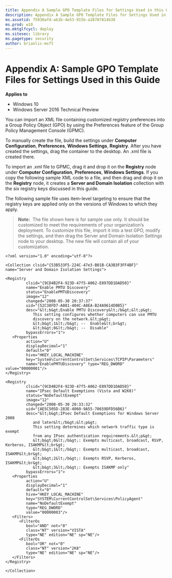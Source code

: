 ```yaml
---
title: Appendix A Sample GPO Template Files for Settings Used in this Guide (Windows 10)
description: Appendix A Sample GPO Template Files for Settings Used in this Guide
ms.assetid: 75930afd-ab1b-4e53-915b-a28787814b38
ms.prod: w10
ms.mktglfcycl: deploy
ms.sitesec: library
ms.pagetype: security
author: brianlic-msft
---
```


# Appendix A: Sample GPO Template Files for Settings Used in this Guide

**Applies to**
-   Windows 10
-   Windows Server 2016 Technical Preview

You can import an XML file containing customized registry preferences into a Group Policy Object (GPO) by using the Preferences feature of the Group Policy Management Console (GPMC).

To manually create the file, build the settings under **Computer Configuration**, **Preferences**, **Windows Settings**, **Registry**. After you have created the settings, drag the container to the desktop. An .xml file is created there.

To import an .xml file to GPMC, drag it and drop it on the **Registry** node under **Computer Configuration**, **Preferences**, **Windows Settings**. If you copy the following sample XML code to a file, and then drag and drop it on the **Registry** node, it creates a **Server and Domain Isolation** collection with the six registry keys discussed in this guide.

The following sample file uses item-level targeting to ensure that the registry keys are applied only on the versions of Windows to which they apply.

>**Note:**  The file shown here is for sample use only. It should be customized to meet the requirements of your organization’s deployment. To customize this file, import it into a test GPO, modify the settings, and then drag the Server and Domain Isolation Settings node to your desktop. The new file will contain all of your customization.

``` syntax
<?xml version="1.0" encoding="utf-8"?>

<Collection clsid="{53B533F5-224C-47e3-B01B-CA3B3F3FF4BF}" name="Server and Domain Isolation Settings">

<Registry
         clsid="{9CD4B2F4-923D-47f5-A062-E897DD1DAD50}"
         name="Enable PMTU Discovery"
         status="EnablePMTUDiscovery"
         image="12"
         changed="2008-05-30 20:37:37"
         uid="{52C38FD7-A081-404C-A8EA-B24A9614D0B5}"
         desc="&lt;b&gt;Enable PMTU Discovery&lt;/b&gt;&lt;p&gt;
            This setting configures whether computers can use PMTU
            discovery on the network.&lt;p&gt;
            &lt;b&gt;1&lt;/b&gt; --  Enable&lt;br&gt;
            &lt;b&gt;0&lt;/b&gt; --  Disable"
         bypassErrors="1">
   <Properties
         action="U"
         displayDecimal="1"
         default="0"
         hive="HKEY_LOCAL_MACHINE"
         key="System\CurrentControlSet\Services\TCPIP\Parameters"
         name="EnablePMTUDiscovery" type="REG_DWORD" value="00000001"/>
</Registry>

<Registry
         clsid="{9CD4B2F4-923D-47f5-A062-E897DD1DAD50}"
         name="IPsec Default Exemptions (Vista and W2K8)"
         status="NoDefaultExempt"
         image="12"
         changed="2008-05-30 20:33:32"
         uid="{AE5C505D-283E-4060-9A55-70659DFD56B6}"
         desc="&lt;b&gt;IPsec Default Exemptions for Windows Server 2008
            and later&lt;/b&gt;&lt;p&gt;
            This setting determines which network traffic type is exempt
            from any IPsec authentication requirements.&lt;p&gt;
            &lt;b&gt;0&lt;/b&gt;: Exempts multicast, broadcast, RSVP, Kerberos, ISAKMP&lt;br&gt;
            &lt;b&gt;1&lt;/b&gt;: Exempts multicast, broadcast, ISAKMP&lt;br&gt;
            &lt;b&gt;2&lt;/b&gt;: Exempts RSVP, Kerberos, ISAKMP&lt;br&gt;
            &lt;b&gt;3&lt;/b&gt;: Exempts ISAKMP only"
         bypassErrors="1">
   <Properties
         action="U"
         displayDecimal="1"
         default="0"
         hive="HKEY_LOCAL_MACHINE"
         key="SYSTEM\CurrentControlSet\Services\PolicyAgent"
         name="NoDefaultExempt"
         type="REG_DWORD"
         value="00000003"/>
   <Filters>
      <FilterOs
         bool="AND" not="0"
         class="NT" version="VISTA"
         type="NE" edition="NE" sp="NE"/>
      <FilterOs
         bool="OR" not="0"
         class="NT" version="2K8"
         type="NE" edition="NE" sp="NE"/>
   </Filters>
</Registry>

</Collection>
```
